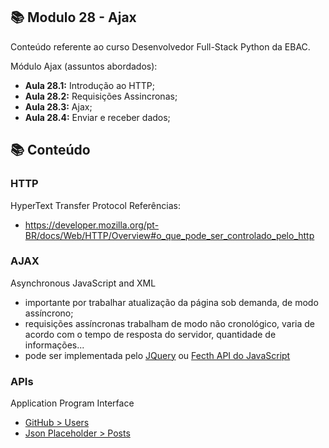## 📚 Modulo 28 - Ajax
Conteúdo referente ao curso Desenvolvedor Full-Stack Python da EBAC.

Módulo Ajax (assuntos abordados):
- **Aula 28.1:** Introdução ao HTTP;
- **Aula 28.2:** Requisições Assincronas;
- **Aula 28.3:** Ajax;
- **Aula 28.4:** Enviar e receber dados;


## 📚 Conteúdo

### HTTP
HyperText Transfer Protocol
Referências:
- https://developer.mozilla.org/pt-BR/docs/Web/HTTP/Overview#o_que_pode_ser_controlado_pelo_http

### AJAX
Asynchronous JavaScript and XML
- importante por trabalhar atualização da página sob demanda, de modo assíncrono;
- requisições assíncronas trabalham de modo não cronológico, varia de acordo com o tempo de resposta do servidor, quantidade de informações...
- pode ser implementada pelo [JQuery](https://api.jquery.com/jquery.ajax/) ou [Fecth API do JavaScript](https://developer.mozilla.org/pt-BR/docs/Web/API/Fetch_API/Using_Fetch)

### APIs
Application Program Interface
- [GitHub > Users](https://docs.github.com/en/rest/reference/users)
- [Json Placeholder > Posts](https://jsonplaceholder.typicode.com/posts)
